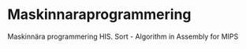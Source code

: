 Maskinnaraprogrammering
=======================

Maskinnära programmering HIS. Sort - Algorithm in Assembly for MIPS
